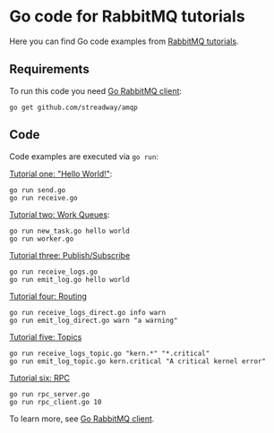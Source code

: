 # Go code for RabbitMQ tutorials


Here you can find Go code examples from [RabbitMQ tutorials](https://www.rabbitmq.com/getstarted.html).


## Requirements

To run this code you need [Go RabbitMQ client](https://github.com/streadway/amqp):

    go get github.com/streadway/amqp


## Code

Code examples are executed via `go run`:

[Tutorial one: "Hello World!"](https://www.rabbitmq.com/tutorials/tutorial-one-go.html):

    go run send.go
    go run receive.go

[Tutorial two: Work Queues](https://www.rabbitmq.com/tutorials/tutorial-two-go.html):

    go run new_task.go hello world
    go run worker.go

[Tutorial three: Publish/Subscribe](https://www.rabbitmq.com/tutorials/tutorial-three-go.html)

    go run receive_logs.go
    go run emit_log.go hello world

[Tutorial four: Routing](https://www.rabbitmq.com/tutorials/tutorial-four-go.html)

    go run receive_logs_direct.go info warn
    go run emit_log_direct.go warn "a warning"

[Tutorial five: Topics](https://www.rabbitmq.com/tutorials/tutorial-five-go.html)

    go run receive_logs_topic.go "kern.*" "*.critical"
    go run emit_log_topic.go kern.critical "A critical kernel error"

[Tutorial six: RPC](https://www.rabbitmq.com/tutorials/tutorial-six-go.html)

    go run rpc_server.go
    go run rpc_client.go 10

To learn more, see [Go RabbitMQ client](https://github.com/streadway/amqp).
